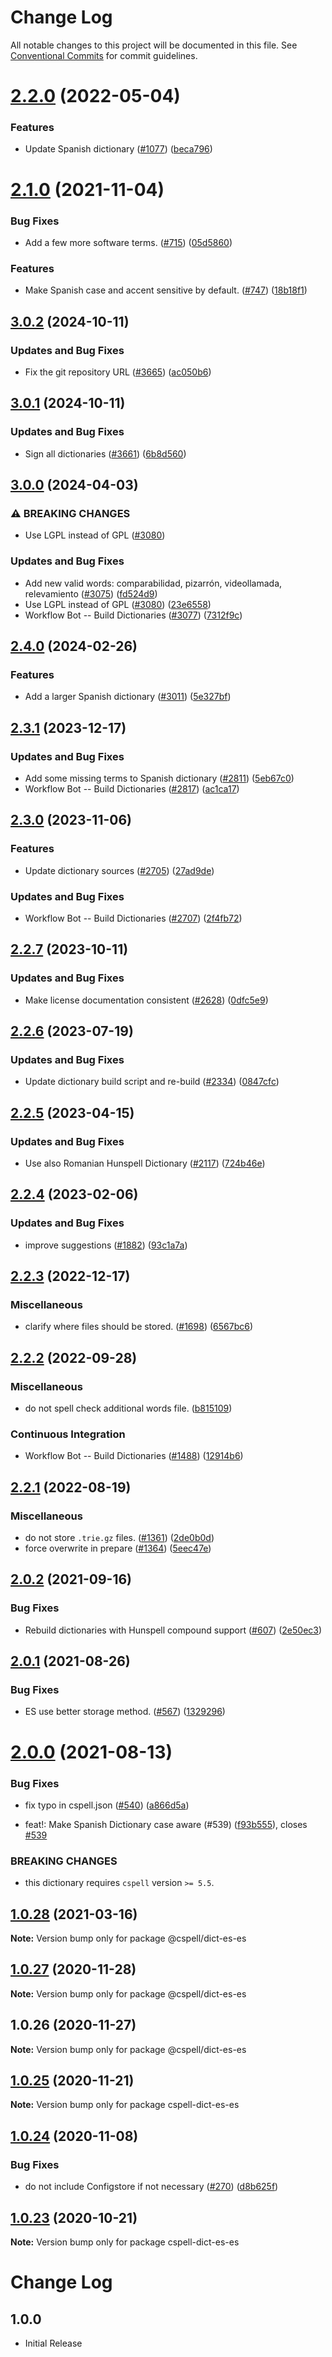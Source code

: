 # Change Log

All notable changes to this project will be documented in this file.
See [Conventional Commits](https://conventionalcommits.org) for commit guidelines.

# [2.2.0](https://github.com/streetsidesoftware/cspell-dicts/compare/@cspell/dict-es-es@2.1.0...@cspell/dict-es-es@2.2.0) (2022-05-04)


### Features

* Update Spanish dictionary ([#1077](https://github.com/streetsidesoftware/cspell-dicts/issues/1077)) ([beca796](https://github.com/streetsidesoftware/cspell-dicts/commit/beca79611b0178b7e7115b9d2256f3b4139dec89))





# [2.1.0](https://github.com/streetsidesoftware/cspell-dicts/compare/@cspell/dict-es-es@2.0.2...@cspell/dict-es-es@2.1.0) (2021-11-04)


### Bug Fixes

* Add a few more software terms. ([#715](https://github.com/streetsidesoftware/cspell-dicts/issues/715)) ([05d5860](https://github.com/streetsidesoftware/cspell-dicts/commit/05d5860bd17da573872d7e70111344f0da8dd154))


### Features

* Make Spanish case and accent sensitive by default. ([#747](https://github.com/streetsidesoftware/cspell-dicts/issues/747)) ([18b18f1](https://github.com/streetsidesoftware/cspell-dicts/commit/18b18f11832e785187bc1a7039d9c55939b2430b))





## [3.0.2](https://github.com/streetsidesoftware/cspell-dicts/compare/@cspell/dict-es-es@3.0.1...@cspell/dict-es-es@3.0.2) (2024-10-11)


### Updates and Bug Fixes

* Fix the git repository URL ([#3665](https://github.com/streetsidesoftware/cspell-dicts/issues/3665)) ([ac050b6](https://github.com/streetsidesoftware/cspell-dicts/commit/ac050b697d57820109995e92fac5ccc32ced1723))

## [3.0.1](https://github.com/streetsidesoftware/cspell-dicts/compare/@cspell/dict-es-es@3.0.0...@cspell/dict-es-es@3.0.1) (2024-10-11)


### Updates and Bug Fixes

* Sign all dictionaries ([#3661](https://github.com/streetsidesoftware/cspell-dicts/issues/3661)) ([6b8d560](https://github.com/streetsidesoftware/cspell-dicts/commit/6b8d560cf51a593458ce42bca415859f872cfc97))

## [3.0.0](https://github.com/streetsidesoftware/cspell-dicts/compare/@cspell/dict-es-es@2.4.0...@cspell/dict-es-es@3.0.0) (2024-04-03)


### ⚠ BREAKING CHANGES

* Use LGPL instead of GPL ([#3080](https://github.com/streetsidesoftware/cspell-dicts/issues/3080))

### Updates and Bug Fixes

* Add new valid words: comparabilidad, pizarrón, videollamada, relevamiento ([#3075](https://github.com/streetsidesoftware/cspell-dicts/issues/3075)) ([fd524d9](https://github.com/streetsidesoftware/cspell-dicts/commit/fd524d9bd3bad0869c70bec69bb799aa03bcd3a8))
* Use LGPL instead of GPL ([#3080](https://github.com/streetsidesoftware/cspell-dicts/issues/3080)) ([23e6558](https://github.com/streetsidesoftware/cspell-dicts/commit/23e655853b0a20a6265144920a48df080ac19235))
* Workflow Bot -- Build Dictionaries ([#3077](https://github.com/streetsidesoftware/cspell-dicts/issues/3077)) ([7312f9c](https://github.com/streetsidesoftware/cspell-dicts/commit/7312f9ccaec6a742c5e35c35d78b0411575497cc))

## [2.4.0](https://github.com/streetsidesoftware/cspell-dicts/compare/@cspell/dict-es-es@2.3.1...@cspell/dict-es-es@2.4.0) (2024-02-26)


### Features

* Add a larger Spanish dictionary ([#3011](https://github.com/streetsidesoftware/cspell-dicts/issues/3011)) ([5e327bf](https://github.com/streetsidesoftware/cspell-dicts/commit/5e327bf60b9c2240e930d5a60ee8f78bd05e8cfb))

## [2.3.1](https://github.com/streetsidesoftware/cspell-dicts/compare/@cspell/dict-es-es@2.3.0...@cspell/dict-es-es@2.3.1) (2023-12-17)


### Updates and Bug Fixes

* Add some missing terms to Spanish dictionary ([#2811](https://github.com/streetsidesoftware/cspell-dicts/issues/2811)) ([5eb67c0](https://github.com/streetsidesoftware/cspell-dicts/commit/5eb67c0bea478f779052e2b04ce79c034eb754e0))
* Workflow Bot -- Build Dictionaries ([#2817](https://github.com/streetsidesoftware/cspell-dicts/issues/2817)) ([ac1ca17](https://github.com/streetsidesoftware/cspell-dicts/commit/ac1ca17cefe8f678effeba41905fa2222253c8bf))

## [2.3.0](https://github.com/streetsidesoftware/cspell-dicts/compare/@cspell/dict-es-es@2.2.7...@cspell/dict-es-es@2.3.0) (2023-11-06)


### Features

* Update dictionary sources ([#2705](https://github.com/streetsidesoftware/cspell-dicts/issues/2705)) ([27ad9de](https://github.com/streetsidesoftware/cspell-dicts/commit/27ad9de120fc71bc1b9a2aacc4407c423aeee2fd))


### Updates and Bug Fixes

* Workflow Bot -- Build Dictionaries ([#2707](https://github.com/streetsidesoftware/cspell-dicts/issues/2707)) ([2f4fb72](https://github.com/streetsidesoftware/cspell-dicts/commit/2f4fb72ad0b370c78bdbc19f38ee6a452e767010))

## [2.2.7](https://github.com/streetsidesoftware/cspell-dicts/compare/@cspell/dict-es-es@2.2.6...@cspell/dict-es-es@2.2.7) (2023-10-11)


### Updates and Bug Fixes

* Make license documentation consistent ([#2628](https://github.com/streetsidesoftware/cspell-dicts/issues/2628)) ([0dfc5e9](https://github.com/streetsidesoftware/cspell-dicts/commit/0dfc5e918d475a9694ce64bdc74c473d6097af62))

## [2.2.6](https://github.com/streetsidesoftware/cspell-dicts/compare/@cspell/dict-es-es@2.2.5...@cspell/dict-es-es@2.2.6) (2023-07-19)


### Updates and Bug Fixes

* Update dictionary build script and re-build ([#2334](https://github.com/streetsidesoftware/cspell-dicts/issues/2334)) ([0847cfc](https://github.com/streetsidesoftware/cspell-dicts/commit/0847cfc9623018940e7761e08eeba0ec7c0a320e))

## [2.2.5](https://github.com/streetsidesoftware/cspell-dicts/compare/@cspell/dict-es-es@2.2.4...@cspell/dict-es-es@2.2.5) (2023-04-15)


### Updates and Bug Fixes

* Use also Romanian Hunspell Dictionary ([#2117](https://github.com/streetsidesoftware/cspell-dicts/issues/2117)) ([724b46e](https://github.com/streetsidesoftware/cspell-dicts/commit/724b46ebecd724abf854f78733fd566046919100))

## [2.2.4](https://github.com/streetsidesoftware/cspell-dicts/compare/@cspell/dict-es-es@2.2.3...@cspell/dict-es-es@2.2.4) (2023-02-06)


### Updates and Bug Fixes

* improve suggestions ([#1882](https://github.com/streetsidesoftware/cspell-dicts/issues/1882)) ([93c1a7a](https://github.com/streetsidesoftware/cspell-dicts/commit/93c1a7a342a823e5a2f66bd935160d2d1e1fe95b))

## [2.2.3](https://github.com/streetsidesoftware/cspell-dicts/compare/@cspell/dict-es-es@2.2.2...@cspell/dict-es-es@2.2.3) (2022-12-17)


### Miscellaneous

* clarify where files should be stored. ([#1698](https://github.com/streetsidesoftware/cspell-dicts/issues/1698)) ([6567bc6](https://github.com/streetsidesoftware/cspell-dicts/commit/6567bc62130404cb32945bdcc3bf07316c839396))

## [2.2.2](https://github.com/streetsidesoftware/cspell-dicts/compare/@cspell/dict-es-es@2.2.1...@cspell/dict-es-es@2.2.2) (2022-09-28)


### Miscellaneous

* do not spell check additional words file. ([b815109](https://github.com/streetsidesoftware/cspell-dicts/commit/b81510954ecc05b652a2e190f3c9b6c361881510))


### Continuous Integration

* Workflow Bot -- Build Dictionaries ([#1488](https://github.com/streetsidesoftware/cspell-dicts/issues/1488)) ([12914b6](https://github.com/streetsidesoftware/cspell-dicts/commit/12914b6998aaeff100b4f7a30923d2228cdaffd4))

## [2.2.1](https://github.com/streetsidesoftware/cspell-dicts/compare/@cspell/dict-es-es@2.2.0...@cspell/dict-es-es@2.2.1) (2022-08-19)


### Miscellaneous

* do not store `.trie.gz` files. ([#1361](https://github.com/streetsidesoftware/cspell-dicts/issues/1361)) ([2de0b0d](https://github.com/streetsidesoftware/cspell-dicts/commit/2de0b0df4b8addfd69e2e6899c05f8b502799b7c))
* force overwrite in prepare ([#1364](https://github.com/streetsidesoftware/cspell-dicts/issues/1364)) ([5eec47e](https://github.com/streetsidesoftware/cspell-dicts/commit/5eec47e223f1dd6370fcbc3c1b6b0361c92bbddf))

## [2.0.2](https://github.com/streetsidesoftware/cspell-dicts/compare/@cspell/dict-es-es@2.0.1...@cspell/dict-es-es@2.0.2) (2021-09-16)


### Bug Fixes

* Rebuild dictionaries with Hunspell compound support ([#607](https://github.com/streetsidesoftware/cspell-dicts/issues/607)) ([2e50ec3](https://github.com/streetsidesoftware/cspell-dicts/commit/2e50ec30dae89bef42c673265e9854b61598f786))





## [2.0.1](https://github.com/streetsidesoftware/cspell-dicts/compare/@cspell/dict-es-es@2.0.0...@cspell/dict-es-es@2.0.1) (2021-08-26)


### Bug Fixes

* ES use better storage method. ([#567](https://github.com/streetsidesoftware/cspell-dicts/issues/567)) ([1329296](https://github.com/streetsidesoftware/cspell-dicts/commit/13292960651f73ddb202d6549e8eb10523101520))





# [2.0.0](https://github.com/streetsidesoftware/cspell-dicts/compare/@cspell/dict-es-es@1.0.28...@cspell/dict-es-es@2.0.0) (2021-08-13)

### Bug Fixes

- fix typo in cspell.json ([#540](https://github.com/streetsidesoftware/cspell-dicts/issues/540)) ([a866d5a](https://github.com/streetsidesoftware/cspell-dicts/commit/a866d5a8294f69ef9a991f794a343e28ee60bcaa))

- feat!: Make Spanish Dictionary case aware (#539) ([f93b555](https://github.com/streetsidesoftware/cspell-dicts/commit/f93b555024fe10d9bf1ddea305313f647bada0b6)), closes [#539](https://github.com/streetsidesoftware/cspell-dicts/issues/539)

### BREAKING CHANGES

- this dictionary requires `cspell` version `>= 5.5`.

## [1.0.28](https://github.com/streetsidesoftware/cspell-dicts/compare/@cspell/dict-es-es@1.0.27...@cspell/dict-es-es@1.0.28) (2021-03-16)

**Note:** Version bump only for package @cspell/dict-es-es

## [1.0.27](https://github.com/streetsidesoftware/cspell-dicts/compare/@cspell/dict-es-es@1.0.26...@cspell/dict-es-es@1.0.27) (2020-11-28)

**Note:** Version bump only for package @cspell/dict-es-es

## 1.0.26 (2020-11-27)

**Note:** Version bump only for package @cspell/dict-es-es

## [1.0.25](https://github.com/streetsidesoftware/cspell-dicts/compare/cspell-dict-es-es@1.0.24...cspell-dict-es-es@1.0.25) (2020-11-21)

**Note:** Version bump only for package cspell-dict-es-es

## [1.0.24](https://github.com/streetsidesoftware/cspell-dicts/compare/cspell-dict-es-es@1.0.23...cspell-dict-es-es@1.0.24) (2020-11-08)

### Bug Fixes

- do not include Configstore if not necessary ([#270](https://github.com/streetsidesoftware/cspell-dicts/issues/270)) ([d8b625f](https://github.com/streetsidesoftware/cspell-dicts/commit/d8b625f2f42d5cc6c4a9390216ac1e5037886e44))

## [1.0.23](https://github.com/streetsidesoftware/cspell-dicts/compare/cspell-dict-es-es@1.0.22...cspell-dict-es-es@1.0.23) (2020-10-21)

**Note:** Version bump only for package cspell-dict-es-es

# Change Log

## 1.0.0

- Initial Release
